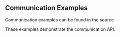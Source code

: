 ## Communication Examples

Communication examples can be found in the source


These examples demonstrate the communication API. 
